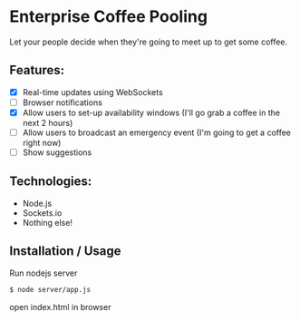 # Enterprise Coffee Pooling

Let your people decide when they're going to meet up to get some coffee.

## Features:
- [x] Real-time updates using WebSockets
- [ ] Browser notifications
- [x] Allow users to set-up availability windows (I'll go grab a coffee in the next 2 hours)
- [ ] Allow users to broadcast an emergency event (I'm going to get a coffee right now)
- [ ] Show suggestions

## Technologies:
- Node.js
- Sockets.io
- Nothing else!

## Installation / Usage
Run nodejs server
```bash
$ node server/app.js
```
open index.html in browser
